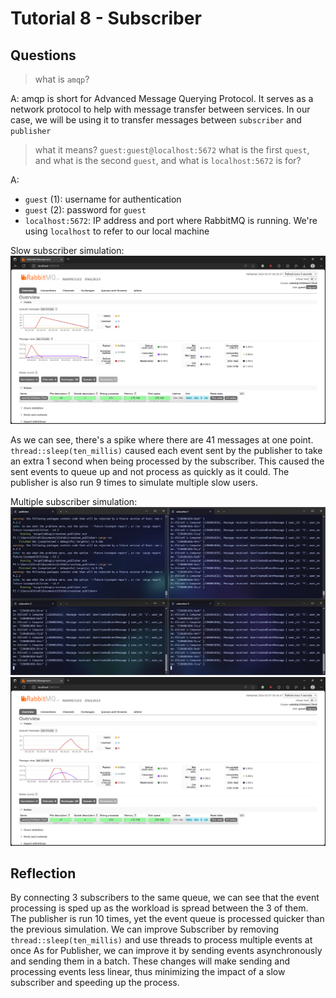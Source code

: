 # Tutorial 8 - Subscriber

## Questions

> what is `amqp`?

A: amqp is short for Advanced Message Querying Protocol.
It serves as a network protocol to help with message transfer between services.
In our case, we will be using it to transfer messages between `subscriber` and `publisher`

> what it means? `guest:guest@localhost:5672`
> what is the first `quest`, and what is the second `guest`,
> and what is `localhost:5672` is for?

A:

- `guest` (1): username for authentication
- `guest` (2): password for `guest`
- `localhost:5672`: IP address and port where RabbitMQ is running. We're using `localhost` to refer to our local machine

Slow subscriber simulation:  
![Simulate slow subscriber](img/slow_subscriber.png)

As we can see, there's a spike where there are 41 messages at one point.
`thread::sleep(ten_millis)` caused each event sent by the publisher to take an extra 1 second when being processed by the subscriber.
This caused the sent events to queue up and not process as quickly as it could. The publisher is also run 9 times to simulate multiple slow users.

Multiple subscriber simulation:  
![Multiple slow subscriber (terminal)](img/slow_subscriber_multiple_terminal.png)
![Multiple slow subscriber](img/slow_subscriber_multiple.png)

## Reflection

By connecting 3 subscribers to the same queue, we can see that the event processing is sped up as the workload is spread between the 3 of them.
The publisher is run 10 times, yet the event queue is processed quicker than the previous simulation.
We can improve Subscriber by removing `thread::sleep(ten_millis)` and use threads to process multiple events at once
As for Publisher, we can improve it by sending events asynchronously and sending them in a batch.
These changes will make sending and processing events less linear, thus minimizing the impact of a slow subscriber and speeding up the process.

